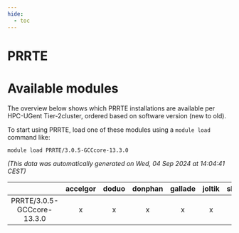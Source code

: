 ```yaml
---
hide:
  - toc
---
```


PRRTE
=====

# Available modules


The overview below shows which PRRTE installations are available per HPC-UGent Tier-2cluster, ordered based on software version (new to old).

To start using PRRTE, load one of these modules using a `module load` command like:

```shell
module load PRRTE/3.0.5-GCCcore-13.3.0
```

*(This data was automatically generated on Wed, 04 Sep 2024 at 14:04:41 CEST)*  

| |accelgor|doduo|donphan|gallade|joltik|shinx|skitty|
| :---: | :---: | :---: | :---: | :---: | :---: | :---: | :---: |
|PRRTE/3.0.5-GCCcore-13.3.0|x|x|x|x|x|x|x|
